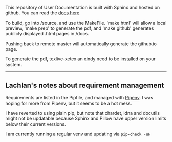 This repository of User Documentation is built with Sphinx and hosted on github. You can read the [docs here](https://unsw-restech.github.io/)

To build, go into /source, and use the MakeFile. 'make html' will allow a local preview, 'make prep' to generate the pdf, and 'make github' generates publicly displayed .html pages in /docs. 

Pushing back to remote master will automatically generate the github.io page. 

To generate the pdf, texlive-xetex an xindy need to be installed on your system.

--------------------------------------------------------------------------
Lachlan's notes about requirement management
--------------------------------------------------------------------------

Requirements are listed in the Pipfile, and managed with [Pipenv](https://pipenv-fork.readthedocs.io/en/latest/basics.html).
I was hoping for more from Pipenv, but it seems to be a hot mess. 

I have reverted to using plain pip, but note that chardet, idna and docutils might not be updatable because Sphinx and Pillow
have upper version limits below their current versions.

I am currently running a regular venv and updating via `pip-check -uH`



